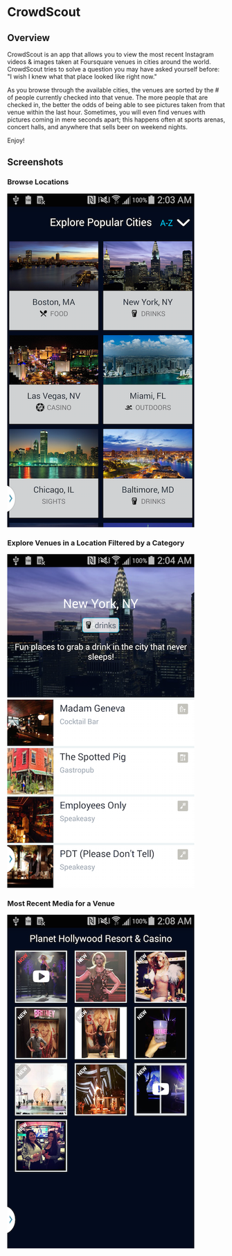 # CrowdScout

## Overview

CrowdScout is an app that allows you to view the most recent Instagram videos & images taken at
Foursquare venues in cities around the world. CrowdScout tries to solve a question you may have
asked yourself before: "I wish I knew what that place looked like right now."

As you browse through the available cities, the venues are sorted by the # of people currently
checked into that venue. The more people that are checked in, the better the odds of being able to
see pictures taken from that venue within the last hour. Sometimes, you will even find venues with
pictures coming in mere seconds apart; this happens often at sports arenas, concert halls, and
anywhere that sells beer on weekend nights.

Enjoy!

## Screenshots

### Browse Locations
![Browse Locations](https://raw.githubusercontent.com/gravesisme/crowdscout/master/screenshots/01-BrowseLocations.png "Browse Locations")

### Explore Venues in a Location Filtered by a Category
![Explore Location Venues](https://raw.githubusercontent.com/gravesisme/crowdscout/master/screenshots/02-LocationDetails.png "Explore Location Venues")

### Most Recent Media for a Venue
![Recent Venue Media](https://raw.githubusercontent.com/gravesisme/crowdscout/master/screenshots/03-VenueDetails.png "Recent Venue Media")

